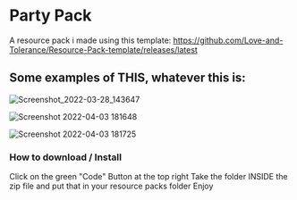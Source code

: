 # Party Pack
A resource pack i made using this template: https://github.com/Love-and-Tolerance/Resource-Pack-template/releases/latest



## Some examples of THIS, whatever this is:
![Screenshot_2022-03-28_143647](https://user-images.githubusercontent.com/75103275/161455293-35a04322-0b62-4459-81d8-f47b6aa366e9.png)

![Screenshot 2022-04-03 181648](https://user-images.githubusercontent.com/75103275/161455388-309b5195-4b27-4b1a-ab99-4388b0a5d353.png)

![Screenshot 2022-04-03 181725](https://user-images.githubusercontent.com/75103275/161455416-56f1ea1b-3d90-413d-9081-a0c9f364372c.png)

### How to download / Install
Click on the green "Code" Button at the top right
Take the folder INSIDE the zip file and put that in your resource packs folder
Enjoy

